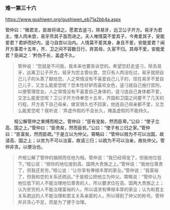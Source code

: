 ### 难一第三十六
https://www.gushiwen.org/gushiwen_eb71a2bb4a.aspx

管仲曰：“微君言，臣故将谒之。愿君去竖刁，除易牙，远卫公子开方。易牙为君主，惟人肉未尝，易牙烝其子首而进之。夫人唯情莫不爱其子，今弗爱其子，安能爱君？君妒而好内，竖刁自宫以治内。人情莫不爱其身，身且不爱，安能爱君？闻开方事君十五年，齐、卫之间不容数日行，弃其母，久宦不归。其母不爱，安能爱君？臣闻之：‘矜伪不长，盖虚不久。
>管仲说：“您就是不问我，我本来也要告诉您的。希望您赶走竖刁，除去易牙，远离卫公子开方。易牙为您主管伙食，您只有人肉没吃过，易牙就把自己儿子的头蒸了献给您。人之常情没有不喜爱自己儿子的，现在易牙不爱自己儿子，又怎么能爱您呢？您本性好妒而喜欢女色，竖刁就自己施行宫刑，以便管理宫女。人之常情没有不喜爱自己身体的，竖刁连自己身体都不爱，又怎么能爱您呢？卫公子开方侍奉您十五年，齐国和卫国之间要不了几天的行程，开方丢下自己母亲，做官很久也不回家，他连自己母亲都不爱，又怎么能爱您呢？我听说：‘弄虚作假的不会长久，掩盖虚假的不能持久。

　　桓公解管仲之束缚而相之。管仲曰：“臣有宠矣，然而臣卑。”公曰：“使子立高、国之上。”管仲曰：“臣贵矣，然而臣贫。”公曰：“使子有三归之家。”管仲曰：“臣富矣，然而臣疏。”于是立以为仲父。霄略曰：“管仲以贱为不可以治国，故请高、国之上；以贫为不可以治富，故请三归；以疏为不可以治亲，故处仲父。管仲非贪。以便治也。
>    齐桓公解了管仲的捆绑而任他为相。管仲说：“我已经得宠了，但我地位低下。”桓公说：“把你的地位提到高、国两大贵族之上。”管仲说：“我地位尊贵了，但我还贫穷。”桓公说：“让你享有俸禄丰厚的家业。”管仲说：“我富裕了，但我和您的关系还疏远。”于是桓公把他立为仲父。霄略说：“管仲认为地位低下的人不能治理地位尊贵的人，所以要求位在高、国两大贵族之上；认为贫穷的人不能治理富裕的人，所以请求有俸禄丰厚的家业；认为和君主关系疏远的人不能治理和君主关系亲密的人，所以得到了仲父的称号。管仲并非贪心不足，而是为了便于治理。
